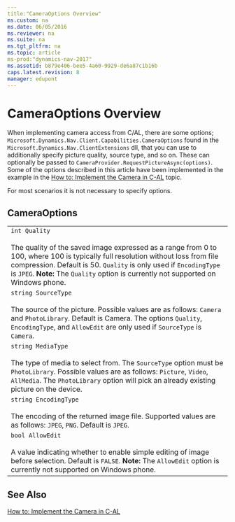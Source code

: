 ```yaml
---
title:"CameraOptions Overview"
ms.custom: na
ms.date: 06/05/2016
ms.reviewer: na
ms.suite: na
ms.tgt_pltfrm: na
ms.topic: article
ms-prod:"dynamics-nav-2017"
ms.assetid: b879e406-bee5-4a60-9929-de6a87c1b16b
caps.latest.revision: 8
manager: edupont
---
```

# CameraOptions Overview
When implementing camera access from C\/AL, there are some options; `Microsoft.Dynamics.Nav.Client.Capabilities.CameraOptions` found in the `Microsoft.Dynamics.Nav.ClientExtensions` dll, that you can use to additionally specify picture quality, source type, and so on. These can optionally be passed to `CameraProvider.RequestPictureAsync(options)`. Some of the options described in this article have been implemented in the example in the [How to: Implement the Camera in C\-AL](../Topic/How%20to:%20Implement%20the%20Camera%20in%20C-AL.md) topic.  
  
 For most scenarios it is not necessary to specify options.  
  
## CameraOptions  
  
||  
|-|  
|`int Quality`<br /><br /> The quality of the saved image expressed as a range from 0 to 100, where 100 is typically full resolution without loss from file compression. Default is 50. `Quality` is only used if `EncodingType` is `JPEG`. **Note:**  The `Quality` option is currently not supported on Windows phone.|  
|`string SourceType`<br /><br /> The source of the picture. Possible values are as follows: `Camera` and `PhotoLibrary`. Default is Camera. The options `Quality`, `EncodingType`, and `AllowEdit` are only used if `SourceType` is `Camera`.|  
|`string MediaType`<br /><br /> The type of media to select from. The `SourceType` option must be `PhotoLibrary`. Possible values are as follows: `Picture`, `Video`, `AllMedia`. The `PhotoLibrary` option will pick an already existing picture on the device.|  
|`string EncodingType`<br /><br /> The encoding of the returned image file. Supported values are as follows: `JPEG`, `PNG`. Default is `JPEG`.|  
|`bool AllowEdit`<br /><br /> A value indicating whether to enable simple editing of image before selection. Default is `FALSE`. **Note:**  The `AllowEdit` option is currently not supported on Windows phone.|  
  
## See Also  
 [How to: Implement the Camera in C\-AL](../Topic/How%20to:%20Implement%20the%20Camera%20in%20C-AL.md)